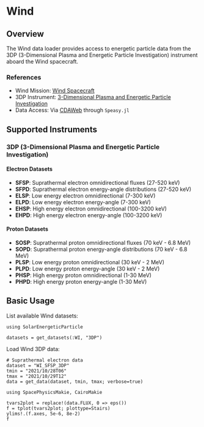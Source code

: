 # Wind

## Overview

The Wind data loader provides access to energetic particle data from the 3DP (3-Dimensional Plasma and Energetic Particle Investigation) instrument aboard the Wind spacecraft.

### References

- Wind Mission: [Wind Spacecraft](https://wind.nasa.gov/)
- 3DP Instrument: [3-Dimensional Plasma and Energetic Particle Investigation](https://wind.nasa.gov/3dp.php)
- Data Access: Via [CDAWeb](https://cdaweb.gsfc.nasa.gov/) through `Speasy.jl`

## Supported Instruments

### 3DP (3-Dimensional Plasma and Energetic Particle Investigation)

#### Electron Datasets

- **SFSP**: Suprathermal electron omnidirectional fluxes (27-520 keV)
- **SFPD**: Suprathermal electron energy-angle distributions (27-520 keV)
- **ELSP**: Low energy electron omnidirectional (7-300 keV)
- **ELPD**: Low energy electron energy-angle (7-300 keV)
- **EHSP**: High energy electron omnidirectional (100-3200 keV)
- **EHPD**: High energy electron energy-angle (100-3200 keV)

#### Proton Datasets

- **SOSP**: Suprathermal proton omnidirectional fluxes (70 keV - 6.8 MeV)
- **SOPD**: Suprathermal proton energy-angle distributions (70 keV - 6.8 MeV)
- **PLSP**: Low energy proton omnidirectional (30 keV - 2 MeV)
- **PLPD**: Low energy proton energy-angle (30 keV - 2 MeV)
- **PHSP**: High energy proton omnidirectional (1-30 MeV)
- **PHPD**: High energy proton energy-angle (1-30 MeV)

## Basic Usage

List available Wind datasets:

```@example wind
using SolarEnergeticParticle

datasets = get_datasets(:WI, "3DP")
```

Load Wind 3DP data:

```@example wind
# Suprathermal electron data
dataset = "WI_SFSP_3DP"
tmin = "2021/10/28T06"
tmax = "2021/10/29T12"
data = get_data(dataset, tmin, tmax; verbose=true)
```

```@example wind
using SpacePhysicsMakie, CairoMakie

tvars2plot = replace!(data.FLUX, 0 => eps())
f = tplot(tvars2plot; plottype=Stairs)
ylims!.(f.axes, 5e-6, 8e-2)
f
```
